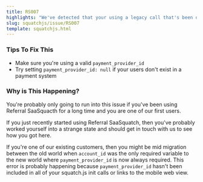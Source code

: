 ```yaml
---
title: RS007
highlights: "We've detected that your using a legacy call that's been deprecated. At one point it was possible to use only `account_id` but now `payment_provider_id` is a required field. If your users don't exist in your payment system, then set `payment_provider_id=null`."
slug: squatchjs/issue/RS007
template: squatchjs.html
---
```


### Tips To Fix This

 - Make sure you're using a valid `payment_provider_id`
 - Try setting `payment_provider_id: null` if your users don't exist in a payment system

### Why is This Happening?

You're probably only going to run into this issue if you've been using Referral SaaSquacth for a long time and you are one of our first users.

If you just recently started using Referral SaaSquatch, then you've probably worked yourself into a strange state and should get in touch with us to see how you got here.

If you're one of our existing customers, then you might be mid migration between the old world when `account_id` was the only required variable to the new world where `payment_provider_id` is now always required. 
This error is probably happening because `payment_provider_id` hasn't been included in all of your squatch.js init calls or links to the mobile web view.
